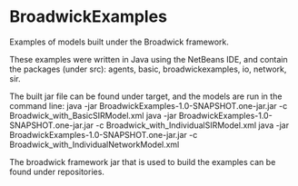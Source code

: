 BroadwickExamples
=================

Examples of models built under the Broadwick framework.

These examples were written in Java using the NetBeans IDE, and contain the packages (under src):
agents, basic, broadwickexamples, io, network, sir.

The built jar file can be found under target, and the models are run in the command line:
java -jar BroadwickExamples-1.0-SNAPSHOT.one-jar.jar -c Broadwick_with_BasicSIRModel.xml
java -jar BroadwickExamples-1.0-SNAPSHOT.one-jar.jar -c Broadwick_with_IndividualSIRModel.xml
java -jar BroadwickExamples-1.0-SNAPSHOT.one-jar.jar -c Broadwick_with_IndividualNetworkModel.xml

The broadwick framework jar that is used to build the examples can be found under repositories.